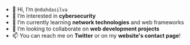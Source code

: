 - 👋 Hi, I’m ```@n0ahdasilva```
- 👀 I’m interested in **cybersecurity**
- 🌱 I’m currently learning **network technologies** and web frameworks
- 💞️ I’m looking to collaborate on **web development projects**
- 📫 You can reach me on **Twitter** or on my **website's contact page**!

<!---
n0ahdasilva/n0ahdasilva is a ✨ special ✨ repository because its `README.md` (this file) appears on your GitHub profile.
You can click the Preview link to take a look at your changes.
--->
